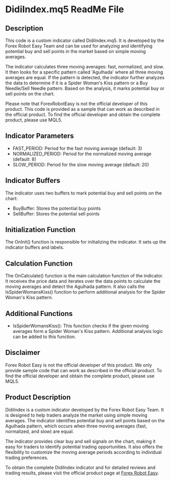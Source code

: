 # DidiIndex.mq5 ReadMe File

## Description
This code is a custom indicator called DidiIndex.mq5. It is developed by the Forex Robot Easy Team and can be used for analyzing and identifying potential buy and sell points in the market based on simple moving averages.

The indicator calculates three moving averages: fast, normalized, and slow. It then looks for a specific pattern called 'Agulhada' where all three moving averages are equal. If the pattern is detected, the indicator further analyzes the data to determine if it is a Spider Woman's Kiss pattern or a Buy Needle/Sell Needle pattern. Based on the analysis, it marks potential buy or sell points on the chart.

Please note that ForexRobotEasy is not the official developer of this product. This code is provided as a sample that can work as described in the official product. To find the official developer and obtain the complete product, please use MQL5.

## Indicator Parameters
- FAST_PERIOD: Period for the fast moving average (default: 3)
- NORMALIZED_PERIOD: Period for the normalized moving average (default: 8)
- SLOW_PERIOD: Period for the slow moving average (default: 20)

## Indicator Buffers
The indicator uses two buffers to mark potential buy and sell points on the chart:
- BuyBuffer: Stores the potential buy points
- SellBuffer: Stores the potential sell points

## Initialization Function
The OnInit() function is responsible for initializing the indicator. It sets up the indicator buffers and labels.

## Calculation Function
The OnCalculate() function is the main calculation function of the indicator. It receives the price data and iterates over the data points to calculate the moving averages and detect the Agulhada pattern. It also calls the IsSpiderWomansKiss() function to perform additional analysis for the Spider Woman's Kiss pattern.

## Additional Functions
- IsSpiderWomansKiss(): This function checks if the given moving averages form a Spider Woman's Kiss pattern. Additional analysis logic can be added to this function.

## Disclaimer
Forex Robot Easy is not the official developer of this product. We only provide sample code that can work as described in the official product. To find the official developer and obtain the complete product, please use MQL5.

## Product Description
DidiIndex is a custom indicator developed by the Forex Robot Easy Team. It is designed to help traders analyze the market using simple moving averages. The indicator identifies potential buy and sell points based on the Agulhada pattern, which occurs when three moving averages (fast, normalized, and slow) are equal.

The indicator provides clear buy and sell signals on the chart, making it easy for traders to identify potential trading opportunities. It also offers the flexibility to customize the moving average periods according to individual trading preferences.

To obtain the complete DidiIndex indicator and for detailed reviews and trading results, please visit the official product page at [Forex Robot Easy](https://forexroboteasy.com/forex-robot-review/didiindex-forex-software-review-mastering-simple-moving-averages/).
